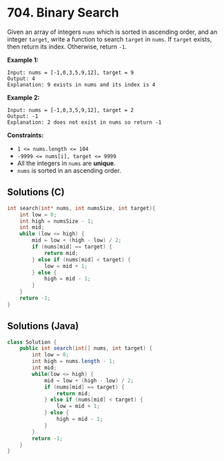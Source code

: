# 704. Binary Search

Given an array of integers `nums` which is sorted in ascending order, and an integer `target`, write a function to search `target` in `nums`. If `target` exists, then return its index. Otherwise, return `-1`.

**Example 1:**

```
Input: nums = [-1,0,3,5,9,12], target = 9
Output: 4
Explanation: 9 exists in nums and its index is 4
```

**Example 2:**

```
Input: nums = [-1,0,3,5,9,12], target = 2
Output: -1
Explanation: 2 does not exist in nums so return -1
```

 

**Constraints:**

- `1 <= nums.length <= 104`
- `-9999 <= nums[i], target <= 9999`
- All the integers in `nums` are **unique**.
- `nums` is sorted in an ascending order.



## Solutions (C)

```c
int search(int* nums, int numsSize, int target){
    int low = 0;
    int high = numsSize - 1;
    int mid;
    while (low <= high) {
        mid = low + (high - low) / 2;
        if (nums[mid] == target) {
            return mid;
        } else if (nums[mid] < target) {
            low = mid + 1;
        } else {
            high = mid - 1;
        }
    }
    return -1;
}
```



## Solutions (Java)

```java
class Solution {
    public int search(int[] nums, int target) {
        int low = 0;
        int high = nums.length - 1;
        int mid;
        while(low <= high) {
            mid = low + (high - low) / 2;
            if (nums[mid] == target) {
                return mid;
            } else if (nums[mid] < target) {
                low = mid + 1;
            } else {
                high = mid - 1;
            }
        }
        return -1;
    }
}
```




